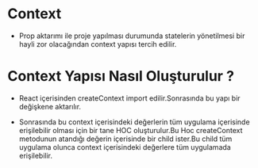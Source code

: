 # Context

- Prop aktarımı ile proje yapılması durumunda statelerin yönetilmesi bir hayli zor olacağından context yapısı tercih edilir.

# Context Yapısı Nasıl Oluşturulur ?

- React içerisinden createContext import edilir.Sonrasında bu yapı bir değişkene aktarılır.

- Sonrasında bu context içerisindeki değerlerin tüm uygulama içerisinde erişilebilir olması için bir tane HOC oluşturulur.Bu Hoc createContext metodunun atandığı değerin içerisinde bir child ister.Bu child tüm uygulama olunca context içerisindeki değerlere tüm uygulamada erişilebilir.


